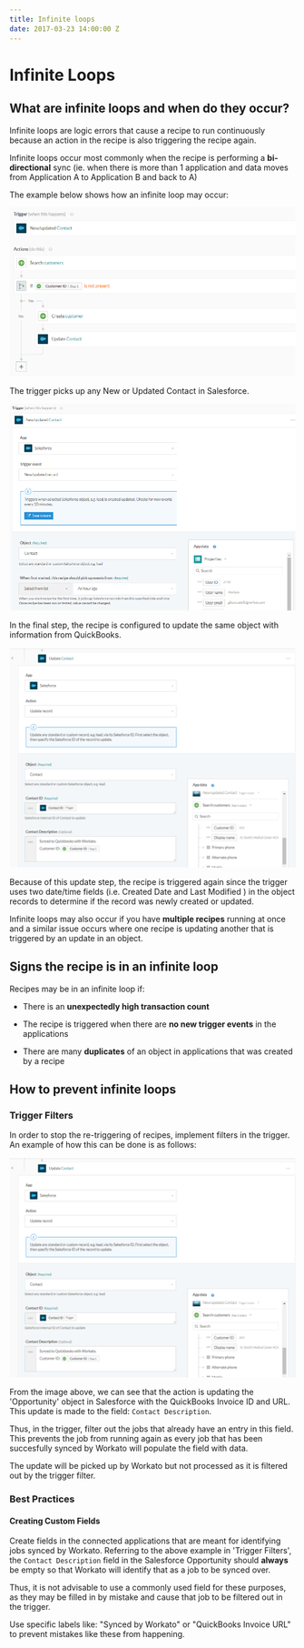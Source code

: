```yaml
---
title: Infinite loops
date: 2017-03-23 14:00:00 Z
---
```


# Infinite Loops

## What are infinite loops and when do they occur?
Infinite loops are logic errors that cause a recipe to run continuously because an action in the recipe is also triggering the recipe again.

Infinite loops occur most commonly when the recipe is performing a **bi-directional** sync (ie. when there is more than 1 application and data moves from Application A to Application B and back to A)

The example below shows how an infinite loop may occur:

![infinite1](/assets/images/infinite-loops/infinite1.png)

The trigger picks up any New or Updated Contact in Salesforce.

![infinite2](/assets/images/infinite-loops/infinite2.png)

In the final step, the recipe is configured to update the same object with information from QuickBooks.

![infinite3](/assets/images/infinite-loops/infinite3.png)

Because of this update step, the recipe is triggered again since the trigger uses two date/time fields (i.e. Created Date and Last Modified ) in the object records to determine if the record was newly created or updated.

Infinite loops may also occur if you have **multiple recipes** running at once and a similar issue occurs where one recipe is updating another that is triggered by an update in an object.

## Signs the recipe is in an infinite loop

Recipes may be in an infinite loop if:

  * There is an **unexpectedly high transaction count**

  * The recipe is triggered when there are **no new trigger events** in the applications

  * There are many **duplicates** of an object in applications that was created by a recipe

## How to prevent infinite loops

### Trigger Filters
In order to stop the re-triggering of recipes, implement filters in the trigger. An example of how this can be done is as follows:

![infinite3](/assets/images/infinite-loops/infinite3.png)

From the image above, we can see that the action is updating the 'Opportunity' object in Salesforce with the QuickBooks Invoice ID and URL. This update is made to the field: `Contact Description`.

Thus, in the trigger, filter out the jobs that already have an entry in this field. This prevents the job from running again as every job that has been succesfully synced by Workato will populate the field with data.

The update will be picked up by Workato but not processed as it is filtered out by the trigger filter.


### Best Practices

#### Creating Custom Fields
Create fields in the connected applications that are meant for identifying jobs synced by Workato. Referring to the above example in 'Trigger Filters', the `Contact Description` field in the Salesforce Opportunity should **always** be empty so that Workato will identify that as a job to be synced over.

Thus, it is not advisable to use a commonly used field for these purposes, as they may be filled in by mistake and cause that job to be filtered out in the trigger.

Use specific labels like: "Synced by Workato" or "QuickBooks Invoice URL" to prevent mistakes like these from happening.
